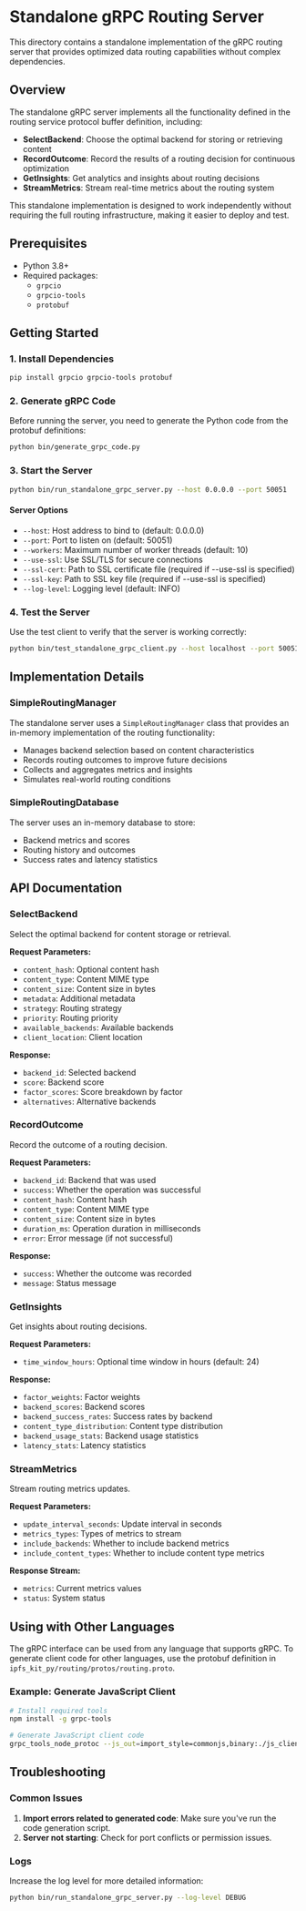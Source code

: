 # Standalone gRPC Routing Server

This directory contains a standalone implementation of the gRPC routing server that provides optimized data routing capabilities without complex dependencies.

## Overview

The standalone gRPC server implements all the functionality defined in the routing service protocol buffer definition, including:

- **SelectBackend**: Choose the optimal backend for storing or retrieving content
- **RecordOutcome**: Record the results of a routing decision for continuous optimization
- **GetInsights**: Get analytics and insights about routing decisions
- **StreamMetrics**: Stream real-time metrics about the routing system

This standalone implementation is designed to work independently without requiring the full routing infrastructure, making it easier to deploy and test.

## Prerequisites

- Python 3.8+
- Required packages:
  - `grpcio`
  - `grpcio-tools`
  - `protobuf`

## Getting Started

### 1. Install Dependencies

```bash
pip install grpcio grpcio-tools protobuf
```

### 2. Generate gRPC Code

Before running the server, you need to generate the Python code from the protobuf definitions:

```bash
python bin/generate_grpc_code.py
```

### 3. Start the Server

```bash
python bin/run_standalone_grpc_server.py --host 0.0.0.0 --port 50051
```

#### Server Options

- `--host`: Host address to bind to (default: 0.0.0.0)
- `--port`: Port to listen on (default: 50051)
- `--workers`: Maximum number of worker threads (default: 10)
- `--use-ssl`: Use SSL/TLS for secure connections
- `--ssl-cert`: Path to SSL certificate file (required if --use-ssl is specified)
- `--ssl-key`: Path to SSL key file (required if --use-ssl is specified)
- `--log-level`: Logging level (default: INFO)

### 4. Test the Server

Use the test client to verify that the server is working correctly:

```bash
python bin/test_standalone_grpc_client.py --host localhost --port 50051
```

## Implementation Details

### SimpleRoutingManager

The standalone server uses a `SimpleRoutingManager` class that provides an in-memory implementation of the routing functionality:

- Manages backend selection based on content characteristics
- Records routing outcomes to improve future decisions
- Collects and aggregates metrics and insights
- Simulates real-world routing conditions

### SimpleRoutingDatabase

The server uses an in-memory database to store:
- Backend metrics and scores
- Routing history and outcomes
- Success rates and latency statistics

## API Documentation

### SelectBackend

Select the optimal backend for content storage or retrieval.

**Request Parameters:**
- `content_hash`: Optional content hash
- `content_type`: Content MIME type
- `content_size`: Content size in bytes
- `metadata`: Additional metadata
- `strategy`: Routing strategy
- `priority`: Routing priority
- `available_backends`: Available backends
- `client_location`: Client location

**Response:**
- `backend_id`: Selected backend
- `score`: Backend score
- `factor_scores`: Score breakdown by factor
- `alternatives`: Alternative backends

### RecordOutcome

Record the outcome of a routing decision.

**Request Parameters:**
- `backend_id`: Backend that was used
- `success`: Whether the operation was successful
- `content_hash`: Content hash
- `content_type`: Content MIME type
- `content_size`: Content size in bytes
- `duration_ms`: Operation duration in milliseconds
- `error`: Error message (if not successful)

**Response:**
- `success`: Whether the outcome was recorded
- `message`: Status message

### GetInsights

Get insights about routing decisions.

**Request Parameters:**
- `time_window_hours`: Optional time window in hours (default: 24)

**Response:**
- `factor_weights`: Factor weights
- `backend_scores`: Backend scores
- `backend_success_rates`: Success rates by backend
- `content_type_distribution`: Content type distribution
- `backend_usage_stats`: Backend usage statistics
- `latency_stats`: Latency statistics

### StreamMetrics

Stream routing metrics updates.

**Request Parameters:**
- `update_interval_seconds`: Update interval in seconds
- `metrics_types`: Types of metrics to stream
- `include_backends`: Whether to include backend metrics
- `include_content_types`: Whether to include content type metrics

**Response Stream:**
- `metrics`: Current metrics values
- `status`: System status

## Using with Other Languages

The gRPC interface can be used from any language that supports gRPC. To generate client code for other languages, use the protobuf definition in `ipfs_kit_py/routing/protos/routing.proto`.

### Example: Generate JavaScript Client

```bash
# Install required tools
npm install -g grpc-tools

# Generate JavaScript client code
grpc_tools_node_protoc --js_out=import_style=commonjs,binary:./js_client --grpc_out=grpc_js:./js_client --proto_path=./ipfs_kit_py/routing/protos routing.proto
```

## Troubleshooting

### Common Issues

1. **Import errors related to generated code**: Make sure you've run the code generation script.
2. **Server not starting**: Check for port conflicts or permission issues.

### Logs

Increase the log level for more detailed information:

```bash
python bin/run_standalone_grpc_server.py --log-level DEBUG
```